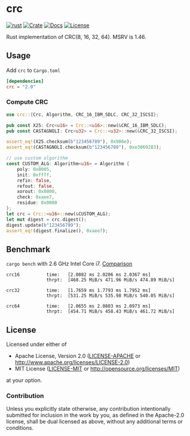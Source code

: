 # crc

[![rust](https://github.com/mrhooray/crc-rs/actions/workflows/rust.yaml/badge.svg)](https://github.com/mrhooray/crc-rs/actions/workflows/rust.yaml)
[![Crate](https://img.shields.io/crates/v/crc.svg)](https://crates.io/crates/crc)
[![Docs](https://docs.rs/crc/badge.svg)](https://docs.rs/crc)
[![License](https://img.shields.io/crates/l/crc.svg?maxAge=2592000)](https://github.com/mrhooray/crc-rs#license)

Rust implementation of CRC(8, 16, 32, 64). MSRV is 1.46.

## Usage
Add `crc` to `Cargo.toml`
```toml
[dependencies]
crc = "2.0"
```

### Compute CRC

```rust
use crc::{Crc, Algorithm, CRC_16_IBM_SDLC, CRC_32_ISCSI};

pub const X25: Crc<u16> = Crc::<u16>::new(&CRC_16_IBM_SDLC);
pub const CASTAGNOLI: Crc<u32> = Crc::<u32>::new(&CRC_32_ISCSI);

assert_eq!(X25.checksum(b"123456789"), 0x906e);
assert_eq!(CASTAGNOLI.checksum(b"123456789"), 0xe3069283);

// use custom algorithm
const CUSTOM_ALG: Algorithm<u16> = Algorithm {
    poly: 0x8005,
    init: 0xffff,
    refin: false,
    refout: false,
    xorout: 0x0000,
    check: 0xaee7,
    residue: 0x0000
};
let crc = Crc::<u16>::new(&CUSTOM_ALG);
let mut digest = crc.digest();
digest.update(b"123456789");
assert_eq!(digest.finalize(), 0xaee7);
```

## Benchmark

`cargo bench` with 2.6 GHz Intel Core i7. [Comparison](http://create.stephan-brumme.com/crc32/)
```
crc16          time:   [2.0082 ms 2.0206 ms 2.0367 ms]
               thrpt:  [468.25 MiB/s 471.96 MiB/s 474.89 MiB/s]

crc32          time:   [1.7659 ms 1.7793 ms 1.7952 ms]
               thrpt:  [531.25 MiB/s 535.98 MiB/s 540.05 MiB/s]

crc64          time:   [2.0655 ms 2.0803 ms 2.0973 ms]
               thrpt:  [454.71 MiB/s 458.43 MiB/s 461.72 MiB/s]
```

## License

Licensed under either of

 * Apache License, Version 2.0 ([LICENSE-APACHE](LICENSE-APACHE) or http://www.apache.org/licenses/LICENSE-2.0)
 * MIT License ([LICENSE-MIT](LICENSE-MIT) or http://opensource.org/licenses/MIT)

at your option.

### Contribution

Unless you explicitly state otherwise, any contribution intentionally submitted
for inclusion in the work by you, as defined in the Apache-2.0 license, shall be dual licensed as above, without any
additional terms or conditions.
